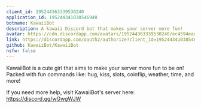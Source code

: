 ```yaml
---
client_id: 195244363339530240
application_id: 195244341038546948
botname: KawaiiBot
description: A kawaii Discord bot that makes your server more fun!
avatar: https://cdn.discordapp.com/avatars/195244363339530240/ec4594ead877809a2a53bade17f3cc94.png
link: https://discordapp.com/oauth2/authorize?client_id=195244341038546948&scope=bot
github: KawaiiBot/KawaiiBot
nsfw: false
---
```


KawaiiBot is a cute girl that aims to make your server more fun to be on!  
Packed with fun commands like: hug, kiss, slots, coinflip, weather, time, and more!

If you need more help, visit KawaiiBot's server here: https://discord.gg/wGwgWJW
